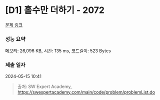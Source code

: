 # [D1] 홀수만 더하기 - 2072 

[문제 링크](https://swexpertacademy.com/main/code/problem/problemDetail.do?contestProbId=AV5QSEhaA5sDFAUq) 

### 성능 요약

메모리: 26,096 KB, 시간: 135 ms, 코드길이: 523 Bytes

### 제출 일자

2024-05-15 10:41



> 출처: SW Expert Academy, https://swexpertacademy.com/main/code/problem/problemList.do